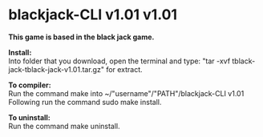 # blackjack-CLI v1.01 v1.01
	
<b>This game is based in the black jack game.</b>

<b>Install:</b><br/>
Into folder that you download, open the terminal and type: "tar -xvf tblack-jack-tblack-jack-v1.01.tar.gz" for extract.

<b>To compiler:</b><br/>
Run the command make into ~/"username"/"PATH"/blackjack-CLI v1.01<br/>
Following run the command sudo make install.

<b>To uninstall:</b><br />
Run the command make uninstall.
